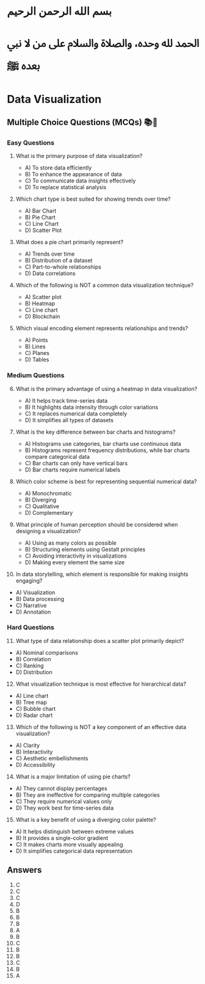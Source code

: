 # بسم الله الرحمن الرحيم
# الحمد لله وحده، والصلاة والسلام على من لا نبي بعده ﷺ

# Data Visualization

## Multiple Choice Questions (MCQs) 📚📝

### Easy Questions

1. What is the primary purpose of data visualization?
   - A) To store data efficiently
   - B) To enhance the appearance of data
   - C) To communicate data insights effectively
   - D) To replace statistical analysis

2. Which chart type is best suited for showing trends over time?
   - A) Bar Chart
   - B) Pie Chart
   - C) Line Chart
   - D) Scatter Plot

3. What does a pie chart primarily represent?
   - A) Trends over time
   - B) Distribution of a dataset
   - C) Part-to-whole relationships
   - D) Data correlations

4. Which of the following is NOT a common data visualization technique?
   - A) Scatter plot
   - B) Heatmap
   - C) Line chart
   - D) Blockchain

5. Which visual encoding element represents relationships and trends?
   - A) Points
   - B) Lines
   - C) Planes
   - D) Tables

### Medium Questions

6. What is the primary advantage of using a heatmap in data visualization?
   - A) It helps track time-series data
   - B) It highlights data intensity through color variations
   - C) It replaces numerical data completely
   - D) It simplifies all types of datasets

7. What is the key difference between bar charts and histograms?
   - A) Histograms use categories, bar charts use continuous data
   - B) Histograms represent frequency distributions, while bar charts compare categorical data
   - C) Bar charts can only have vertical bars
   - D) Bar charts require numerical labels

8. Which color scheme is best for representing sequential numerical data?
   - A) Monochromatic
   - B) Diverging
   - C) Qualitative
   - D) Complementary

9. What principle of human perception should be considered when designing a visualization?
   - A) Using as many colors as possible
   - B) Structuring elements using Gestalt principles
   - C) Avoiding interactivity in visualizations
   - D) Making every element the same size

10. In data storytelling, which element is responsible for making insights engaging?
   - A) Visualization
   - B) Data processing
   - C) Narrative
   - D) Annotation

### Hard Questions

11. What type of data relationship does a scatter plot primarily depict?
   - A) Nominal comparisons
   - B) Correlation
   - C) Ranking
   - D) Distribution

12. What visualization technique is most effective for hierarchical data?
   - A) Line chart
   - B) Tree map
   - C) Bubble chart
   - D) Radar chart

13. Which of the following is NOT a key component of an effective data visualization?
   - A) Clarity
   - B) Interactivity
   - C) Aesthetic embellishments
   - D) Accessibility

14. What is a major limitation of using pie charts?
   - A) They cannot display percentages
   - B) They are ineffective for comparing multiple categories
   - C) They require numerical values only
   - D) They work best for time-series data

15. What is a key benefit of using a diverging color palette?
   - A) It helps distinguish between extreme values
   - B) It provides a single-color gradient
   - C) It makes charts more visually appealing
   - D) It simplifies categorical data representation

## Answers

1. C
2. C
3. C
4. D
5. B
6. B
7. B
8. A
9. B
10. C
11. B
12. B
13. C
14. B
15. A
